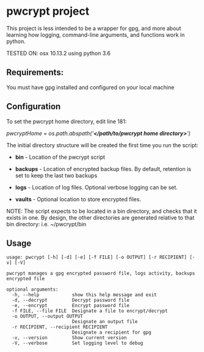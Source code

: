 # pwcrypt project

This project is less intended to be a wrapper for gpg, and more about learning how logging, command-line arguments, and functions work in python.

TESTED ON: osx 10.13.2 using python 3.6

## Requirements:

You must have gpg installed and configured on your local machine

## Configuration

To set the pwcrypt home directory, edit line 181:

   *pwcryptHome = os.path.abspath('**</path/to/pwcrypt home directory>**')*


The initial directory structure will be created the first time you run the script:

- **bin** - Location of the pwcrypt script

- **backups** - Location of encrypted backup files. By default, retention is set to keep the last two backups

- **logs** - Location of log files. Optional verbose logging can be set.

- **vaults** - Optional location to store encrypted files.


NOTE: The script expects to be located in a bin directory, and checks that it exists in one. By design, the other directories are generated relative to that bin directory:
	i.e. ~/pwcrypt/bin

## Usage
```
usage: pwcrypt [-h] [-d] [-e] [-f FILE] [-o OUTPUT] [-r RECIPIENT] [-v] [-V]

pwcrypt manages a gpg encrypted password file, logs activity, backups
encrypted file

optional arguments:
  -h, --help            show this help message and exit
  -d, --decrypt         Decrypt password file
  -e, --encrypt         Encrypt password file
  -f FILE, --file FILE  Designate a file to encrypt/decrypt
  -o OUTPUT, --output OUTPUT
                        Designate an output file
  -r RECIPIENT, --recipient RECIPIENT
                        Designate a recipient for gpg
  -v, --version         Show current version
  -V, --verbose         Set logging level to debug
```
